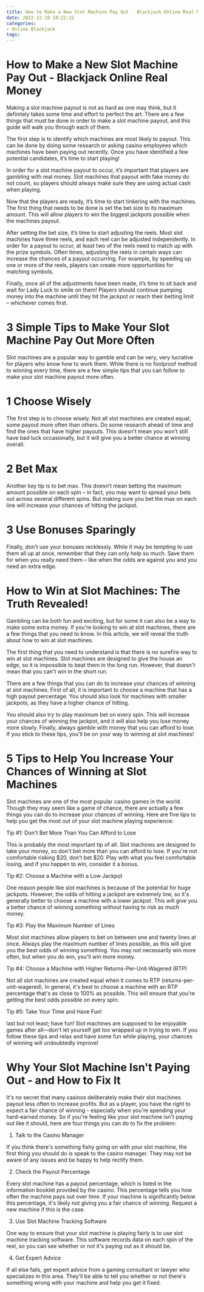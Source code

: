 ```yaml
---
title: How to Make a New Slot Machine Pay Out   Blackjack Online Real Money
date: 2022-12-18 18:22:22
categories:
- Online Blackjack
tags:
---
```



#  How to Make a New Slot Machine Pay Out - Blackjack Online Real Money

Making a slot machine payout is not as hard as one may think, but it definitely takes some time and effort to perfect the art. There are a few things that must be done in order to make a slot machine payout, and this guide will walk you through each of them.

The first step is to identify which machines are most likely to payout. This can be done by doing some research or asking casino employees which machines have been paying out recently. Once you have identified a few potential candidates, it’s time to start playing!

In order for a slot machine payout to occur, it’s important that players are gambling with real money. Slot machines that payout with fake money do not count, so players should always make sure they are using actual cash when playing.

Now that the players are ready, it’s time to start tinkering with the machines. The first thing that needs to be done is set the bet size to its maximum amount. This will allow players to win the biggest jackpots possible when the machines payout.

After setting the bet size, it’s time to start adjusting the reels. Most slot machines have three reels, and each reel can be adjusted independently. In order for a payout to occur, at least two of the reels need to match up with the prize symbols. Often times, adjusting the reels in certain ways can increase the chances of a payout occurring. For example, by speeding up one or more of the reels, players can create more opportunities for matching symbols.

Finally, once all of the adjustments have been made, it’s time to sit back and wait for Lady Luck to smile on them! Players should continue pumping money into the machine until they hit the jackpot or reach their betting limit – whichever comes first.

#  3 Simple Tips to Make Your Slot Machine Pay Out More Often

Slot machines are a popular way to gamble and can be very, very lucrative for players who know how to work them. While there is no foolproof method to winning every time, there are a few simple tips that you can follow to make your slot machine payout more often.

# 1 Choose Wisely

The first step is to choose wisely. Not all slot machines are created equal; some payout more often than others. Do some research ahead of time and find the ones that have higher payouts. This doesn’t mean you won’t still have bad luck occasionally, but it will give you a better chance at winning overall.

# 2 Bet Max

Another key tip is to bet max. This doesn’t mean betting the maximum amount possible on each spin – in fact, you may want to spread your bets out across several different spins. But making sure you bet the max on each line will increase your chances of hitting the jackpot.

# 3 Use Bonuses Sparingly

Finally, don’t use your bonuses recklessly. While it may be tempting to use them all up at once, remember that they can only help so much. Save them for when you really need them – like when the odds are against you and you need an extra edge.

#  How to Win at Slot Machines: The Truth Revealed!

Gambling can be both fun and exciting, but for some it can also be a way to make some extra money. If you're looking to win at slot machines, there are a few things that you need to know. In this article, we will reveal the truth about how to win at slot machines.

The first thing that you need to understand is that there is no surefire way to win at slot machines. Slot machines are designed to give the house an edge, so it is impossible to beat them in the long run. However, that doesn't mean that you can't win in the short run.

There are a few things that you can do to increase your chances of winning at slot machines. First of all, it is important to choose a machine that has a high payout percentage. You should also look for machines with smaller jackpots, as they have a higher chance of hitting.

You should also try to play maximum bet on every spin. This will increase your chances of winning the jackpot, and it will also help you lose money more slowly. Finally, always gamble with money that you can afford to lose. If you stick to these tips, you'll be on your way to winning at slot machines!

#  5 Tips to Help You Increase Your Chances of Winning at Slot Machines

Slot machines are one of the most popular casino games in the world. Though they may seem like a game of chance, there are actually a few things you can do to increase your chances of winning. Here are five tips to help you get the most out of your slot machine playing experience:

Tip #1: Don't Bet More Than You Can Afford to Lose

This is probably the most important tip of all. Slot machines are designed to take your money, so don't bet more than you can afford to lose. If you're not comfortable risking $20, don't bet $20. Play with what you feel comfortable losing, and if you happen to win, consider it a bonus.

Tip #2: Choose a Machine with a Low Jackpot

One reason people like slot machines is because of the potential for huge jackpots. However, the odds of hitting a jackpot are extremely low, so it's generally better to choose a machine with a lower jackpot. This will give you a better chance of winning something without having to risk as much money.

Tip #3: Play the Maximum Number of Lines

Most slot machines allow players to bet on between one and twenty lines at once. Always play the maximum number of lines possible, as this will give you the best odds of winning something. You may not necessarily win more often, but when you do win, you'll win more money.

Tip #4: Choose a Machine with Higher Returns-Per-Unit-Wagered (RTP)

Not all slot machines are created equal when it comes to RTP (returns-per-unit-wagered). In general, it's best to choose a machine with an RTP percentage that's as close to 100% as possible. This will ensure that you're getting the best odds possible on every spin.

Tip #5: Take Your Time and Have Fun!


 last but not least; have fun! Slot machines are supposed to be enjoyable games after all—don't let yourself get too wrapped up in trying to win. If you follow these tips and relax and have some fun while playing, your chances of winning will undoubtedly improve!

#  Why Your Slot Machine Isn't Paying Out - and How to Fix It

It's no secret that many casinos deliberately make their slot machines payout less often to increase profits. But as a player, you have the right to expect a fair chance of winning - especially when you're spending your hard-earned money. So if you're feeling like your slot machine isn't paying out like it should, here are four things you can do to fix the problem:

1. Talk to the Casino Manager

If you think there's something fishy going on with your slot machine, the first thing you should do is speak to the casino manager. They may not be aware of any issues and be happy to help rectify them.

2. Check the Payout Percentage

Every slot machine has a payout percentage, which is listed in the information booklet provided by the casino. This percentage tells you how often the machine pays out over time. If your machine is significantly below this percentage, it's likely not giving you a fair chance of winning. Request a new machine if this is the case.

3. Use Slot Machine Tracking Software

One way to ensure that your slot machine is playing fairly is to use slot machine tracking software. This software records data on each spin of the reel, so you can see whether or not it's paying out as it should be.

4. Get Expert Advice

If all else fails, get expert advice from a gaming consultant or lawyer who specializes in this area. They'll be able to tell you whether or not there's something wrong with your machine and help you get it fixed.